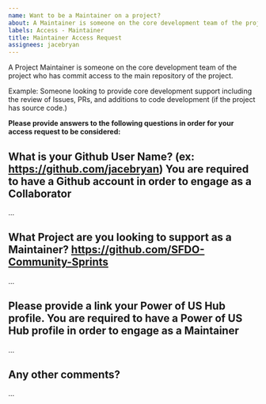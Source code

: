 ```yaml
---
name: Want to be a Maintainer on a project?
about: A Maintainer is someone on the core development team of the project who has commit access to the main repository of the project.
labels: Access - Maintainer
title: Maintainer Access Request
assignees: jacebryan
---
```


A Project Maintainer is someone on the core development team of the project who has commit access to the main repository of the project.

Example: Someone looking to provide core development support including the review of Issues, PRs, and additions to code development (if the project has source code.)

**Please provide answers to the following questions in order for your access request to be considered:**

What is your Github User Name? (ex: https://github.com/jacebryan)
You are required to have a Github account in order to engage as a Collaborator
-------------------------------------------
...

What Project are you looking to support as a Maintainer?
https://github.com/SFDO-Community-Sprints
-------------------------------------------
…

Please provide a link your Power of US Hub profile.
You are required to have a Power of US Hub profile in order to engage as a Maintainer
-------------------------------------------
…

Any other comments?
-------------------------------------------
…
